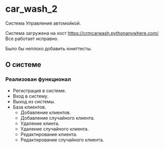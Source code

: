 # car_wash_2
Система Управления автомойкой. 

Система загружена на хост https://crmcarwash.pythonanywhere.com/
Все работает исправно. 

Было бы неплохо добавить юниттесты.

## О системе



### Реализован функционал 

* Регистрация в системе. 
* Вход в систему. 
* Выход из системы. 
* База клиентов. 
  * Добавление клиентов.
  * Добавление случайного клиента.
  * Удаление клинта.  
  * Удаление случайного клиента. 
  * Редактирование клиента. 
  * Редактирование случайного клиента. 
